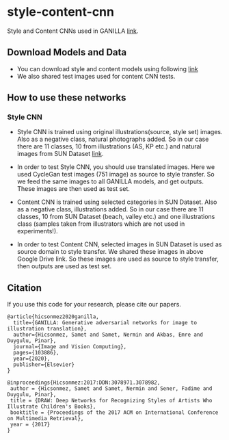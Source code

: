# style-content-cnn
Style and Content CNNs used in GANILLA [link](https://github.com/giddyyupp/ganilla).

## Download Models and Data
- You can download style and content models using following [link](https://drive.google.com/open?id=1Lz4uLVdtqtBqMj2RzljKhrLNEQ87NYPg)
- We also shared test images used for content CNN tests. 

## How to use these networks
### Style CNN
- Style CNN is trained using original illustrations(source, style set) images. Also as a negative class, natural photographs added.
So in our case there are 11 classes, 10 from illustrations (AS, KP etc.) and natural images from SUN Dataset [link](https://groups.csail.mit.edu/vision/SUN/).
- In order to test Style CNN, you should use translated images. Here we used CycleGan test images (751 image) as source to style transfer.
So we feed the same images to all GANILLA models, and get outputs. These images are then used as test set.

- Content CNN is trained using selected categories in SUN Dataset. Also as a negative class, illustrations added.
So in our case there are 11 classes, 10 from SUN Dataset (beach, valley etc.) and one illustrations class 
(samples taken from illustrators which are not used in experiments!).
- In order to test Content CNN, selected images in SUN Dataset is used as source domain to style transfer. 
We shared these images in above Google Drive link. So these images are used as source to style transfer, then outputs are used 
as test set.




## Citation
If you use this code for your research, please cite our papers.
```
@article{hicsonmez2020ganilla,
  title={GANILLA: Generative adversarial networks for image to illustration translation},
  author={Hicsonmez, Samet and Samet, Nermin and Akbas, Emre and Duygulu, Pinar},
  journal={Image and Vision Computing},
  pages={103886},
  year={2020},
  publisher={Elsevier}
}

@inproceedings{Hicsonmez:2017:DDN:3078971.3078982,
 author = {Hicsonmez, Samet and Samet, Nermin and Sener, Fadime and Duygulu, Pinar},
 title = {DRAW: Deep Networks for Recognizing Styles of Artists Who Illustrate Children's Books},
 booktitle = {Proceedings of the 2017 ACM on International Conference on Multimedia Retrieval},
 year = {2017}
}
```
